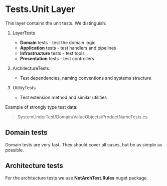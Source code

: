 ﻿# Tests.Unit Layer

This layer contains the unit tests. We distinguish:

1. LayerTests

	- **Domain** tests - test the domain logic
	- **Application** tests - test handlers and pipelines
	- **Infrastructure** tests - test tools
	- **Presentation** tests - test controllers

2. ArchitectureTests

	- Test dependencies, naming conventions and systems structure

3. UtilityTests

	- Test extension method and similar utilities

Example of strongly type test data:
> SystemUnderTest/Domain/ValueObjects/ProductNameTests.cs

## Domain tests

Domain tests are very fast. They should cover all cases, but be as simple as possible.

## Architecture tests

For the architecture tests we use **NetArchTest.Rules** nuget package.

